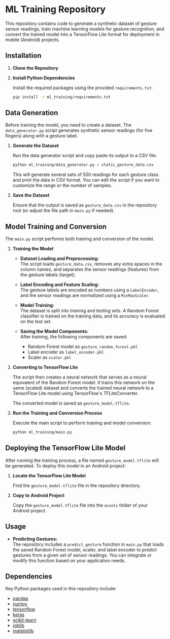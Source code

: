 # ML Training Repository

This repository contains code to generate a synthetic dataset of gesture sensor readings, train machine learning models for gesture recognition, and convert the trained model into a TensorFlow Lite format for deployment in mobile (Android) projects.


## Installation

1. **Clone the Repository**

2. **Install Python Dependencies**

   Install the required packages using the provided `requirements.txt`:

   ```bash
   pip install -r ml_training/requirements.txt
   ```

## Data Generation

Before training the model, you need to create a dataset. The `data_generator.py` script generates synthetic sensor readings (for five fingers) along with a gesture label.

1. **Generate the Dataset**

   Run the data generator script and copy paste its output to a CSV file:

   ```bash
   python ml_training/data_generator.py > static_gesture_data.csv
   ```

   This will generate several sets of 500 readings for each gesture class and print the data in CSV format. You can edit the script if you want to customize the range or the number of samples.

2. **Save the Dataset**

   Ensure that the output is saved as `gesture_data.csv` in the repository root (or adjust the file path in `main.py` if needed).

## Model Training and Conversion

The `main.py` script performs both training and conversion of the model.

1. **Training the Model**

   - **Dataset Loading and Preprocessing:**  
     The script loads `gesture_data.csv`, removes any extra spaces in the column names, and separates the sensor readings (features) from the gesture labels (target).

   - **Label Encoding and Feature Scaling:**  
     The gesture labels are encoded as numbers using a `LabelEncoder`, and the sensor readings are normalized using a `MinMaxScaler`.

   - **Model Training:**  
     The dataset is split into training and testing sets. A Random Forest classifier is trained on the training data, and its accuracy is evaluated on the test set.

   - **Saving the Model Components:**  
     After training, the following components are saved:
     - Random Forest model as `gesture_random_forest.pkl`
     - Label encoder as `label_encoder.pkl`
     - Scaler as `scaler.pkl`

2. **Converting to TensorFlow Lite**

   The script then creates a neural network that serves as a neural equivalent of the Random Forest model. It trains this network on the same (scaled) dataset and converts the trained neural network to a TensorFlow Lite model using TensorFlow's TFLiteConverter.

   The converted model is saved as `gesture_model.tflite`.

3. **Run the Training and Conversion Process**

   Execute the main script to perform training and model conversion:

   ```bash
   python ml_training/main.py
   ```

## Deploying the TensorFlow Lite Model

After running the training process, a file named `gesture_model.tflite` will be generated. To deploy this model in an Android project:

1. **Locate the TensorFlow Lite Model**

   Find the `gesture_model.tflite` file in the repository directory.

2. **Copy to Android Project**

   Copy the `gesture_model.tflite` file into the `assets` folder of your Android project.

## Usage

- **Predicting Gestures:**  
  The repository includes a `predict_gesture` function in `main.py` that loads the saved Random Forest model, scaler, and label encoder to predict gestures from a given set of sensor readings. You can integrate or modify this function based on your application needs.

## Dependencies

Key Python packages used in this repository include:

- [pandas](https://pandas.pydata.org/)
- [numpy](https://numpy.org/)
- [tensorflow](https://www.tensorflow.org/)
- [keras](https://keras.io/)
- [scikit-learn](https://scikit-learn.org/)
- [joblib](https://joblib.readthedocs.io/)
- [matplotlib](https://matplotlib.org/)

